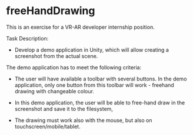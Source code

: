 # freeHandDrawing

This is an exercise for a VR-AR developer internship position.

Task Description:

- Develop a demo application in Unity, which will allow creating a screenshot from the actual scene.

 

The demo application has to meet the following criteria:

- The user will have available a toolbar with several buttons. In the demo application, only one button from this toolbar will work - freehand drawing with changeable colour. 

- In this demo application, the user will be able to free-hand draw in the screenshot and save it to the filesystem,

- The drawing must work also with the mouse, but also on touchscreen/mobile/tablet.